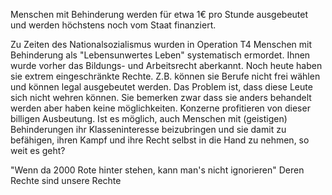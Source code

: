 Menschen mit Behinderung werden für etwa 1€ pro Stunde ausgebeutet und werden höchstens noch vom Staat finanziert. 

Zu Zeiten des Nationalsozialismus wurden in Operation T4 Menschen mit Behinderung als "Lebensunwertes Leben" systematisch ermordet. Ihnen wurde vorher das Bildungs- und Arbeitsrecht aberkannt. Noch heute haben sie extrem eingeschränkte Rechte. Z.B. können sie Berufe nicht frei wählen und können legal ausgebeutet werden. Das Problem ist, dass diese Leute sich nicht wehren können. Sie bemerken zwar dass sie anders behandelt werden aber haben keine möglichkeiten. 
Konzerne profitieren von dieser billigen Ausbeutung. 
Ist es möglich, auch Menschen mit (geistigen) Behinderungen ihr Klasseninteresse beizubringen und sie damit zu befähigen, ihren Kampf und ihre Recht selbst in die Hand zu nehmen, so weit es geht? 

"Wenn da 2000 Rote hinter stehen, kann man's nicht ignorieren"
Deren Rechte sind unsere Rechte 
